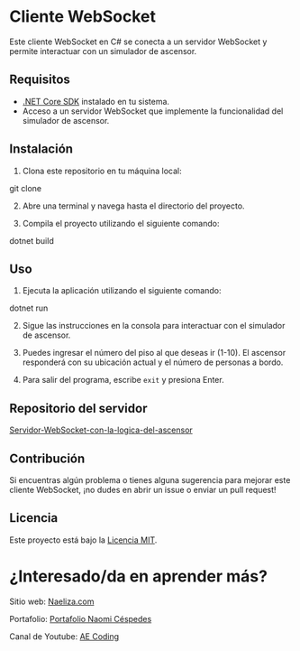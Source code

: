 # Cliente WebSocket

Este cliente WebSocket en C# se conecta a un servidor WebSocket y permite interactuar con un simulador de ascensor.

## Requisitos

- [.NET Core SDK](https://dotnet.microsoft.com/download) instalado en tu sistema.
- Acceso a un servidor WebSocket que implemente la funcionalidad del simulador de ascensor.

## Instalación

1. Clona este repositorio en tu máquina local:

git clone <url-del-repositorio>

2. Abre una terminal y navega hasta el directorio del proyecto.

3. Compila el proyecto utilizando el siguiente comando:

dotnet build

## Uso

1. Ejecuta la aplicación utilizando el siguiente comando:

dotnet run


2. Sigue las instrucciones en la consola para interactuar con el simulador de ascensor.

3. Puedes ingresar el número del piso al que deseas ir (1-10). El ascensor responderá con su ubicación actual y el número de personas a bordo.

4. Para salir del programa, escribe `exit` y presiona Enter.

## Repositorio del servidor

[Servidor-WebSocket-con-la-logica-del-ascensor](https://github.com/Naeliza/Servidor-WebSocket-con-la-logica-del-ascensor)

## Contribución

Si encuentras algún problema o tienes alguna sugerencia para mejorar este cliente WebSocket, ¡no dudes en abrir un issue o enviar un pull request!

## Licencia

Este proyecto está bajo la [Licencia MIT](LICENSE).

# ¿Interesado/da en aprender más?

Sitio web: [Naeliza.com](https://naeliza.com/)

Portafolio: [Portafolio Naomi Céspedes](https://naeliza.netlify.app/#home)

Canal de Youtube: [AE Coding](https://www.youtube.com/@AECoding)
